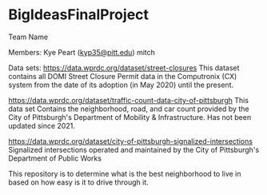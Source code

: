 # BigIdeasFinalProject
Team Name

Members: 
Kye Peart (kyp35@pitt.edu)
mitch 

Data sets:
https://data.wprdc.org/dataset/street-closures 
This dataset contains all DOMI Street Closure Permit data in the Computronix (CX) system from the date of its adoption (in May 2020) until the present.

https://data.wprdc.org/dataset/traffic-count-data-city-of-pittsburgh
This data set Contains the neighborhood, road, and car count provided by the City of Pittsburgh's Department of Mobility & Infrastructure. Has not been updated since 2021. 

https://data.wprdc.org/dataset/city-of-pittsburgh-signalized-intersections
Signalized intersections operated and maintained by the City of Pittsburgh's Department of Public Works

This repository is to determine what is the best neighborhood to live in based on how easy is it to drive through it. 
